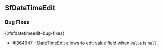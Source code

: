 ## SfDateTimeEdit

### Bug Fixes
{:#sfdatetimeedit-bug-fixes}
       
* \#I364947 - DateTimeEdit allows to edit value field when `Value` is `Null`.
